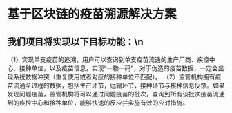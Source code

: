 # 基于区块链的疫苗溯源解决方案
## 我们项目将实现以下目标功能：\n
（1）实现单支疫苗的追溯，用户可以查询到单支疫苗流通的生产厂商、疾控中心、接种单位，以及疫苗信息，实现“一物一码”，对于伪造的疫苗数据，一定会出现系统数据冲突（重复使用或者对应的接种单位不匹配）。
（2）监管机构拥有疫苗流通全过程的数据，包括生产环节，运输环节，接种环节与接种信息反馈。如果发现问题疫苗，监管机构将可以通过问题疫苗的批次，查询到所有该批次疫苗流通到的疾控中心和接种单位，能够快速的反应并实施有效的应对措施。
